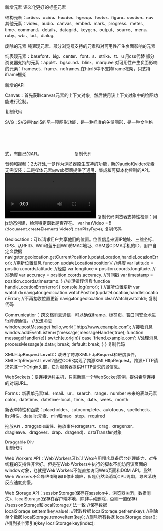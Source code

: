 新增元素
语义化更好的标签元素

结构元素：article、aside、header、hgroup、footer、figure、section、nav
其他元素：video、audio、canvas、embed、mark、progress、meter、time、command、details、datagrid、keygen、output、source、menu、ruby、wbr、bdi、dialog、

废除的元素
纯表现元素、部分浏览器支持的元素和对可用性产生负面影响的元素

纯表现元素：basefont、big、center、font、s、strike、tt、u 用css代替
部分浏览器支持的元素：applet、bgsound、blink、marquee
对可用性产生负面影响的元素：frameset、frame、noframes,在html5中不支持frame框架，只支持iframe框架

新增的API


Canvas：首先获取canvas元素的上下文对象，然后使用该上下文对象中的绘图功能进行绘制。
<canvas id="canvas"></canvas>
<script>
	var canvas = document.getElementById("canvas");
  	var context = canvas.getContext("2d");
	//设置颜色，默认为black
  	context.fillStyle = "red";
  	context.fillRect(0,0,100,100);
  	//默认为black
    context.strokeStyle = "blue";
  	context.strokeRect(120,0,100,100);
</script>
复制代码

SVG：SVG是html5的另一项图形功能，是一种标准的矢量图形，是一种文件格式，有自己的API。
<svg height=100 width=100>
	<circle cx=50 cy=50 r=50/>
</svg>
复制代码

音频和视频：2大好处,一是作为浏览器原生支持的功能，新的audio和video元素无需安装；二是媒体元素向web页面提供了通用、集成和可脚本化控制的API。
<video src="video.webm" controls>
	<object data="videoplayer.swf" type="application/x-shockwave-flash">
      <param name="movie" value="video.swf" />
      Your browser does not support HTML5 video.
  </object>
</video>
复制代码浏览器支持性检测：用js动态创建，检测特定函数是否存在。
var hasVideo = !!(document.createElement('video').canPlayType);
复制代码

Geolocation：可以请求用户共享他们的位置。位置信息来源IP地址、三维坐标、GPS、从RFID、Wifi和蓝牙到Wifi的MAC地址、GSM或CDMA手机的ID、用户自定义数据
navigator.geolocation.getCurrentPosition(updateLocation,handleLocationError);
//更新位置信息
function updateLocation(position){
  //纬度
  var latitude = position.coords.latitude.
  //经度
  var longitude = position.coords.longitude.
  //准确度
  var accuracy = position.coords.accuracy.
  //时间戳
  var timestamp = position.coords.timestamp.
  }
//处理错误信息
function handleLocationError(error){
  console.log(error);
}
//监听位置更新
var watchId=navigator.geolocation.watchPostion(updateLocation,handleLocationError);
//不再接收位置更新
navigator.geolocation.clearWatch(watchId);
复制代码

Communication：跨文档消息通信，可以确保iframe、标签页、窗口间安全地进行跨源通信。
//发送消息
window.postMessage('hello,world','http://www.example.com');
//接收消息
window.addEventListener('message',messageHandler,true);
function messageHandler(e){
  switch(e.origin){
    case 'friend.example.com':
      //处理消息
      processMessage(e.data);
    break;
    default:
    break;
  }
}
复制代码

XMLHttpRequest Level2：改进了跨源XMLHttpRequest和进度事件，XMLHttpRequest Level2通过CORS实现了跨源XMLHttpRequest。跨源HTTP请求包含一个Origin头部，它为服务器提供HTTP请求的源信息。


WebSockets：要连接远程主机，只需新建一个WebSocket实例，提供希望连接的对端URL。


Forms：新表单元素tel、email、url、search、range、number 未来的表单元素color、datetime、datetime-local、time、date、week、month


新表单特性和函数：placeholder、autocomplete、autofocus、spellcheck、list特性、datalist元素、min和max、step、required


拖放API：draggable属性、拖放事件(dragstart、drag、dragenter、dragleave、dragover、drap、dragend)、dataTransfer对象


<div id="draggable" draggable="true">Draggable Div</div>
<script>
  var draggableElement = document.getElementById("draggable");
  draggableElement.addEventListener('dragstart',function(event){
    console.log("拖动开始！");
    event.dataTransfer.setData('text','hello world!');
  })
</script>
复制代码

Web Workers API：Web Workers可以让Web应用程序具备后台处理能力，对多线程的支持性非常好。但是在Web Workers中执行的脚本不能访问该页面的window对象，也就是Web Workers不能直接访问Web页面和DOM API。虽然Web Workers不会导致浏览器UI停止响应，但是仍然会消耗CPU周期，导致系统反应速度变慢。


Web Storage API：sessionStorage(保存在session中，浏览器关闭，数据消失)、localStorage(保存在客户端本地，除非手动删除，否则一直保存)
//sessionStorage和localStorage方法一致
//保存数据
localStorage.setItem(key,value);
//读取数据
localStorage.getItem(key);
//删除单个数据
localStorage.removeItem(key);
//删除所有数据
localStorage.clear();
//得到某个索引的key
localStorage.key(index);

